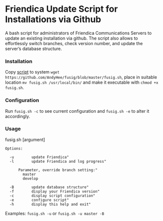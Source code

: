 Friendica Update Script for Installations via Github
=====================================================

A bash script for administrators of Friendica Communications Servers to update an existing installation via github. The script also allows to effortlessly switch branches, check version number, and update the server’s database structure.

### Installation

Copy [script](https://github.com/AndyHee/fusig/blob/master/fusig.sh) to system `wget https://github.com/AndyHee/fusig/blob/master/fusig.sh`, place in suitable location `mv fusig.sh /usr/local/bin/` and make it executable with `chmod +x fusig.sh`.

### Configuration

Run `fusig.sh -c` to see current configuration and `fusig.sh -e` to alter it accordingly.

### Usage

  fusig.sh [argument]
  
    Options:
  
      -u		update Friendica"
      -l		update Friendica and log progress"
  
          Parameter, override branch setting:"
            master
            develop
  
      -B		update database structure"
      -f 		display your Friendica version"
      -c		display script configuration"
      -e		configure script"
      -h 		display this help and exit"
  
  Examples: `fusig.sh -u` or `fusig.sh -u master -B`
